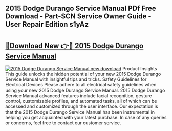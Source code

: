 ## 2015 Dodge Durango Service Manual PDf Free Download - Part-SCN Service Owner Guide - User Repair Edition s1yAz

# <h2><a href="http://bc13474.oget.top/?id=2015+Dodge+Durango+Service+Manual">🔗Download New 👉🔴 2015 Dodge Durango Service Manual</a></h2>

[![2015 Dodge Durango Service Manual new download](https://i.imgur.com/5g1atiW.png)](http://bc13474.oget.top/?id=2015+Dodge+Durango+Service+Manual)
Product Insights This guide unlocks the hidden potential of your new 2015 Dodge Durango Service Manual with insightful tips and tricks. Safety Guidelines for Electrical Devices Please adhere to all electrical safety guidelines when using your new 2015 Dodge Durango Service Manual. 2015 Dodge Durango Service Manual advanced features include facial recognition, gesture control, customizable profiles, and automated tasks, all of which can be accessed and customized through the user interface. Our expectation is that the 2015 Dodge Durango Service Manual has been instrumental in helping you get acquainted with your latest purchase. In case of any queries or concerns, feel free to contact our customer service.
